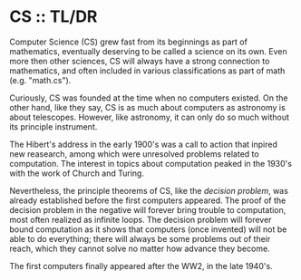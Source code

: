 # CS :: TL/DR

Computer Science (CS) grew fast from its beginnings as part of mathematics, eventually deserving to be called a science on its own. Even more then other sciences, CS will always have a strong connection to mathematics, and often included in various classifications as part of math (e.g. "math.cs").

Curiously, CS was founded at the time when no computers existed. On the other hand, like they say, CS is as much about computers as astronomy is about telescopes. However, like astronomy, it can only do so much without its principle instrument.

The Hibert's address in the early 1900's was a call to action that inpired new reasearch, among which were unresolved problems related to computation. The interest in topics about computation peaked in the 1930's with the work of Church and Turing.

Nevertheless, the principle theorems of CS, like the *decision problem*, was already established before the first computers appeared. The proof of the decision problem in the negative will forever bring trouble to computation, most often realized as infinite loops. The decision problem will forever bound computation as it shows that computers (once invented) will not be able to do everything; there will always be some problems out of their reach, which they cannot solve no matter how advance they become.

The first computers finally appeared after the WW2, in the late 1940's.

